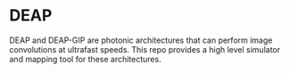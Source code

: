# DEAP


DEAP and DEAP-GIP are photonic architectures that can perform image convolutions at ultrafast speeds. This repo provides a high level simulator and mapping tool for these architectures.
